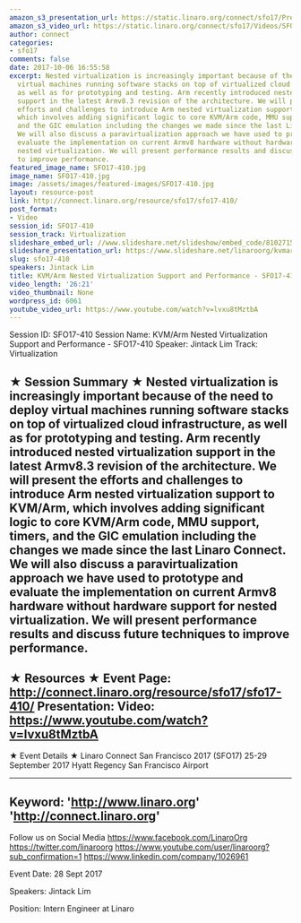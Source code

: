 ```yaml
---
amazon_s3_presentation_url: https://static.linaro.org/connect/sfo17/Presentations/SFO17-410%20NEVE%20Nested%20Virtualization%20Extentions%20for%20Arm.pdf
amazon_s3_video_url: https://static.linaro.org/connect/sfo17/Videos/SFO17-410%20-%20KVM-Arm%20Nested%20Virtualization%20Support%20and%20Performance.mp4
author: connect
categories:
- sfo17
comments: false
date: 2017-10-06 16:55:58
excerpt: Nested virtualization is increasingly important because of the need to deploy
  virtual machines running software stacks on top of virtualized cloud infrastructure,
  as well as for prototyping and testing. Arm recently introduced nested virtualization
  support in the latest Armv8.3 revision of the architecture. We will present the
  efforts and challenges to introduce Arm nested virtualization support to KVM/Arm,
  which involves adding significant logic to core KVM/Arm code, MMU support, timers,
  and the GIC emulation including the changes we made since the last Linaro Connect.
  We will also discuss a paravirtualization approach we have used to prototype and
  evaluate the implementation on current Armv8 hardware without hardware support for
  nested virtualization. We will present performance results and discuss future techniques
  to improve performance.
featured_image_name: SFO17-410.jpg
image_name: SFO17-410.jpg
image: /assets/images/featured-images/SFO17-410.jpg
layout: resource-post
link: http://connect.linaro.org/resource/sfo17/sfo17-410/
post_format:
- Video
session_id: SFO17-410
session_track: Virtualization
slideshare_embed_url: //www.slideshare.net/slideshow/embed_code/81027150
slideshare_presentation_url: https://www.slideshare.net/linaroorg/kvmarm-nested-virtualization-support-and-performance-sfo17410
slug: sfo17-410
speakers: Jintack Lim
title: KVM/Arm Nested Virtualization Support and Performance - SFO17-410
video_length: '26:21'
video_thumbnail: None
wordpress_id: 6061
youtube_video_url: https://www.youtube.com/watch?v=lvxu8tMztbA
---
```


Session ID: SFO17-410
Session Name: KVM/Arm Nested Virtualization Support and Performance - SFO17-410
Speaker: Jintack Lim
Track: Virtualization

★ Session Summary ★
Nested virtualization is increasingly important because of the need to deploy virtual machines running software stacks on top of virtualized cloud infrastructure, as well as for prototyping and testing. Arm recently introduced nested virtualization support in the latest Armv8.3 revision of the architecture. We will present the efforts and challenges to introduce Arm nested virtualization support to KVM/Arm, which involves adding significant logic to core KVM/Arm code, MMU support, timers, and the GIC emulation including the changes we made since the last Linaro Connect. We will also discuss a paravirtualization approach we have used to prototype and evaluate the implementation on current Armv8 hardware without hardware support for nested virtualization. We will present performance results and discuss future techniques to improve performance.
---------------------------------------------------
★ Resources ★
Event Page: http://connect.linaro.org/resource/sfo17/sfo17-410/
Presentation:
Video: https://www.youtube.com/watch?v=lvxu8tMztbA
---------------------------------------------------

★ Event Details ★
Linaro Connect San Francisco 2017 (SFO17)
25-29 September 2017
Hyatt Regency San Francisco Airport

---------------------------------------------------
Keyword:
'http://www.linaro.org'
'http://connect.linaro.org'
---------------------------------------------------
Follow us on Social Media
https://www.facebook.com/LinaroOrg
https://twitter.com/linaroorg
https://www.youtube.com/user/linaroorg?sub_confirmation=1
https://www.linkedin.com/company/1026961

Event Date: 28 Sept 2017

Speakers: Jintack Lim

Position: Intern Engineer at Linaro
